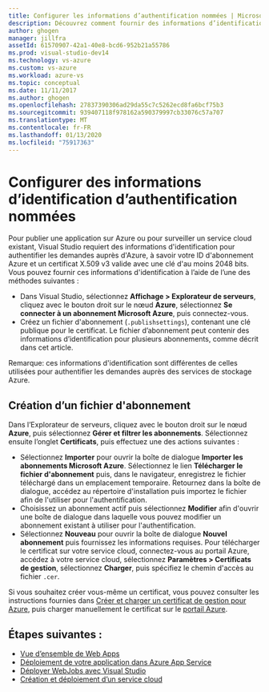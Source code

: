 ```yaml
---
title: Configurer les informations d’authentification nommées | Microsoft Docs
description: Découvrez comment fournir des informations d’identification que Visual Studio pourra utiliser pour authentifier les demandes effectuées auprès d’Azure, afin que vous puissiez publier une application dans Azure à partir de Visual Studio ou surveiller un service cloud existant.
author: ghogen
manager: jillfra
assetId: 61570907-42a1-40e8-bcd6-952b21a55786
ms.prod: visual-studio-dev14
ms.technology: vs-azure
ms.custom: vs-azure
ms.workload: azure-vs
ms.topic: conceptual
ms.date: 11/11/2017
ms.author: ghogen
ms.openlocfilehash: 27837390306ad29da55c7c5262ecd8fa6bcf75b3
ms.sourcegitcommit: 939407118f978162a590379997cb33076c57a707
ms.translationtype: MT
ms.contentlocale: fr-FR
ms.lasthandoff: 01/13/2020
ms.locfileid: "75917363"
---
```

# <a name="set-up-named-authentication-credentials"></a>Configurer des informations d’identification d’authentification nommées

Pour publier une application sur Azure ou pour surveiller un service cloud existant, Visual Studio requiert des informations d'identification pour authentifier les demandes auprès d'Azure, à savoir votre ID d'abonnement Azure et un certificat X.509 v3 valide avec une clé d'au moins 2048 bits. Vous pouvez fournir ces informations d'identification à l’aide de l’une des méthodes suivantes :

- Dans Visual Studio, sélectionnez **Affichage > Explorateur de serveurs**, cliquez avec le bouton droit sur le nœud **Azure**, sélectionnez **Se connecter à un abonnement Microsoft Azure**, puis connectez-vous.
- Créez un fichier d'abonnement (`.publishsettings`), contenant une clé publique pour le certificat. Le fichier d’abonnement peut contenir des informations d’identification pour plusieurs abonnements, comme décrit dans cet article.

Remarque: ces informations d'identification sont différentes de celles utilisées pour authentifier les demandes auprès des services de stockage Azure.

## <a name="create-a-subscription-file"></a>Création d’un fichier d'abonnement

Dans l’Explorateur de serveurs, cliquez avec le bouton droit sur le nœud **Azure**, puis sélectionnez **Gérer et filtrer les abonnements**. Sélectionnez ensuite l’onglet **Certificats**, puis effectuez une des actions suivantes :

- Sélectionnez **Importer** pour ouvrir la boîte de dialogue **Importer les abonnements Microsoft Azure**. Sélectionnez le lien **Télécharger le fichier d'abonnement** puis, dans le navigateur, enregistrez le fichier téléchargé dans un emplacement temporaire. Retournez dans la boîte de dialogue, accédez au répertoire d'installation puis importez le fichier afin de l'utiliser pour l'authentification.
- Choisissez un abonnement actif puis sélectionnez **Modifier** afin d'ouvrir une boîte de dialogue dans laquelle vous pouvez modifier un abonnement existant à utiliser pour l'authentification.
- Sélectionnez **Nouveau** pour ouvrir la boîte de dialogue **Nouvel abonnement** puis fournissez les informations requises. Pour télécharger le certificat sur votre service cloud, connectez-vous au portail Azure, accédez à votre service cloud, sélectionnez **Paramètres > Certificats de gestion**, sélectionnez **Charger**, puis spécifiez le chemin d'accès au fichier `.cer`.

Si vous souhaitez créer vous-même un certificat, vous pouvez consulter les instructions fournies dans [Créer et charger un certificat de gestion pour Azure](https://msdn.microsoft.com/library/windowsazure/gg551722.aspx), puis charger manuellement le certificat sur le [portail Azure](https://portal.azure.com/).

## <a name="next-steps"></a>Étapes suivantes :

- [Vue d’ensemble de Web Apps](/azure/app-service/)
- [Déploiement de votre application dans Azure App Service](/azure/app-service/app-service-deploy-local-git) 
- [Déployer WebJobs avec Visual Studio](/azure/app-service/websites-dotnet-deploy-webjobs)
- [Création et déploiement d’un service cloud](/azure/cloud-services/cloud-services-how-to-create-deploy-portal)